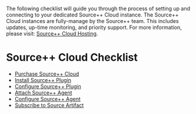 The following checklist will guide you through the process of setting up and connecting to your dedicated Source++ Cloud instance. The Source++ Cloud instances are fully-manage by the Source++ team. This includes updates, up-time monitoring, and priority support.
For more information, please visit: [Source++ Cloud Hosting](https://sourceplusplus.com/hosting.html).

# Source++ Cloud Checklist

- [Purchase Source++ Cloud](https://sourceplusplus.com/hosting.html)
- [Install Source++ Plugin](./05-install-source-plugin.md)
- [Configure Source++ Plugin](./06-configure-source-plugin.md)
- [Attach Source++ Agent](./07-attach-source-agent.md)
- [Configure Source++ Agent](./08-configure-source-agent.md)
- [Subscribe to Source Artifact](./09-subscribe-to-artifact.md)
